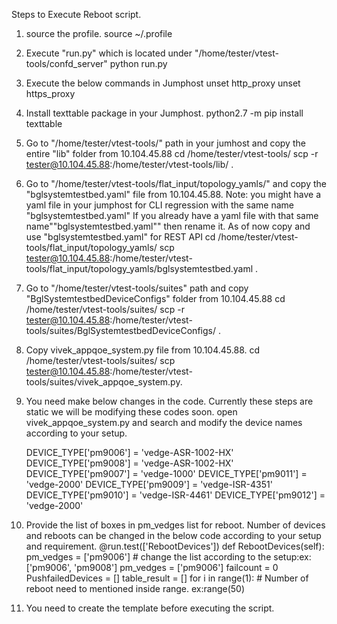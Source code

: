 Steps to Execute Reboot script.
1. source the profile.
   source ~/.profile
2. Execute "run.py" which is located under  "/home/tester/vtest-tools/confd_server"
   python run.py
3. Execute the below commands in Jumphost
   unset http_proxy
   unset https_proxy
4. Install texttable package in your Jumphost.
   python2.7 -m pip install texttable
5. Go to "/home/tester/vtest-tools/" path in your jumhost and copy the entire "lib" folder from 10.104.45.88
   cd /home/tester/vtest-tools/
   scp -r tester@10.104.45.88:/home/tester/vtest-tools/lib/ .
6. Go to "/home/tester/vtest-tools/flat_input/topology_yamls/" and copy the "bglsystemtestbed.yaml" file from 10.104.45.88.
   Note: you might have a yaml file in your jumphost for CLI regression with the same name "bglsystemtestbed.yaml"
   If you already have a yaml file with that same name""bglsystemtestbed.yaml"" then rename it. As of now copy and use "bglsystemtestbed.yaml" for REST API 
   cd /home/tester/vtest-tools/flat_input/topology_yamls/
   scp tester@10.104.45.88:/home/tester/vtest-tools/flat_input/topology_yamls/bglsystemtestbed.yaml .
7. Go to "/home/tester/vtest-tools/suites" path and copy "BglSystemtestbedDeviceConfigs" folder from 10.104.45.88
   cd /home/tester/vtest-tools/suites/
   scp -r tester@10.104.45.88:/home/tester/vtest-tools/suites/BglSystemtestbedDeviceConfigs/ .
8. Copy vivek_appqoe_system.py file from 10.104.45.88.
   cd /home/tester/vtest-tools/suites/
   scp tester@10.104.45.88:/home/tester/vtest-tools/suites/vivek_appqoe_system.py.
9. You need make below changes in the code. Currently these steps are static we will be modifying these codes soon.
   open vivek_appqoe_system.py and search and modify the device names according to your setup.

   DEVICE_TYPE['pm9006']   = 'vedge-ASR-1002-HX'
   DEVICE_TYPE['pm9008']   = 'vedge-ASR-1002-HX'
   DEVICE_TYPE['pm9007']   = 'vedge-1000'
   DEVICE_TYPE['pm9011']   = 'vedge-2000'
   DEVICE_TYPE['pm9009']   = 'vedge-ISR-4351'
   DEVICE_TYPE['pm9010']   = 'vedge-ISR-4461'
   DEVICE_TYPE['pm9012']   = 'vedge-2000'

10. Provide the list of boxes in pm_vedges list for reboot.
    Number of devices and reboots can be changed in the below code according to your setup and requirement.
    @run.test(['RebootDevices'])
    def RebootDevices(self):
       pm_vedges = ['pm9006'] # change the list according to the setup:ex: ['pm9006', 'pm9008']
       pm_vedges = ['pm9006']
       failcount = 0
       PushfailedDevices = []
       table_result = []
       for i in range(1): # Number of reboot need to mentioned inside range. ex:range(50)
    
       
11. You need to create the template before executing the script.
